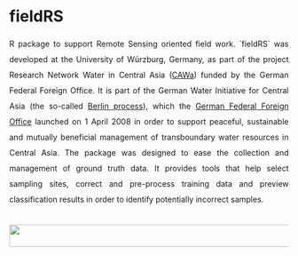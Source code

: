 # fieldRS
<p align="justify" style="line-height:200%;">
R package to support Remote Sensing oriented field work. `fieldRS` was developed at the University of Würzburg, Germany, as part of the project Research Network Water in Central Asia (<a href="http://www.cawa-project.net/">CAWa</a>) funded by the German Federal Foreign Office. It is part of the German Water Initiative for Central Asia (the so-called <a href="http://waterca.org/en/the-berlin-process/">Berlin process</a>), which the <a href="https://www.auswaertiges-amt.de/en">German Federal Foreign Office</a> launched on 1 April 2008 in order to support peaceful, sustainable and mutually beneficial management of transboundary water resources in Central Asia. The package was designed to ease the collection and management of ground truth data. It provides tools that help select sampling sites, correct and pre-process training data and preview classification results in order to identify potentially incorrect samples.
</p>

</br>
<a href="http://www.cawa-project.net//"><img width="1000" height="40" src="http://www.cawa-project.net/typo3conf/ext/cawa_website/Resources/Public/Images/cawa_logo.png"></a>
</br>